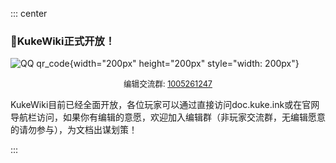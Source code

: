 ::: center

  ### **🎉KukeWiki正式开放！**
  
![QQ qr_code](https://m.ccw.site/gandi_application/user_assets/d8426311ae124920f68fbcc615d37102.png){width="200px" height="200px" style="width: 200px"}
<div style="font-size: 0.9em; text-align: center;"> 编辑交流群: <a href="v" target="_blank" se_prerender_url="loading">1005261247</a></div>

KukeWiki目前已经全面开放，各位玩家可以通过直接访问doc.kuke.ink或在官网导航栏访问，如果你有编辑的意愿，欢迎加入编辑群（非玩家交流群，无编辑愿意的请勿参与），为文档出谋划策！

:::
